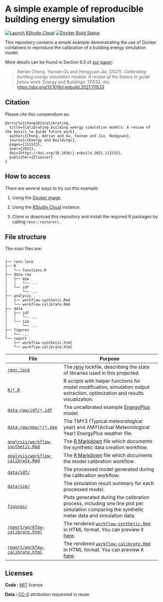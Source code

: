 # A simple example of reproducible building energy simulation

[![Launch RStudio Cloud](https://img.shields.io/badge/RStudio-Cloud-blue)](https://rstudio.cloud/project/2306579)
[![Docker Build Status](https://img.shields.io/docker/cloud/automated/hongyuanjia/reproducing-building-simulation.svg)](https://hub.docker.com/r/hongyuanjia/reproducing-building-simulation)

This repository contains a simple example demonstrating the use of Docker containers to reproduce the calibration
of a building energy simulation model.

More details can be found in Section 6.3 of [our paper](https://github.com/ideas-lab-nus/calibrating-building-simulation-review):

> Adrian Chong, Yaonan Gu and Hongyuan Jia, (2021).
> *Calibrating building energy simulation models: A review of the basics to guide future work*.
> Energy and Buildings, 111533. doi: <https://doi.org/10.1016/j.enbuild.2021.111533>


## Citation

Please cite this compendium as:
```
@article{chong2021calibrating,
  title={Calibrating building energy simulation models: A review of the basics to guide future work},
  author={Chong, Adrian and Gu, Yaonan and Jia, Hongyuan},
  journal={Energy and Buildings},
  pages={111533},
  year={2021},
  doi={https://doi.org/10.1016/j.enbuild.2021.111533},
  publisher={Elsevier}
}
```


## How to access

There are several ways to try out this example:

1. Using the [Docker image](https://hub.docker.com/r/hongyuanjia/reproducing-building-simulation).

2. Using the [RStudio Cloud](https://rstudio.cloud/project/2306579) instance.

3. Clone or download this repository and install the required R packages by calling `renv::restore()`.

## File structure

The main files are:

```
.
├── renv.lock
├── R
│   └── functions.R
├── data-raw
│   ├── epw
│   │   └── ...
│   └── idf
│       └── ...
├── analysis
│   ├── workflow-synthetic.Rmd
│   └── workflow-calibrate.Rmd
├── data
│   ├── idf
│   │   └── ...
│   └── sim
│       └── ...
├── figures
│   └── ...
└── report
    ├── workflow-synthetic.html
    └── workflow-calibrate.html
```

| File                                                                                                                                            | Purpose                                                                                                                                                                                                                                |
| ---                                                                                                                                             | ---                                                                                                                                                                                                                                    |
| [`renv.lock`](https://github.com/ideas-lab-nus/reproducing-building-simulation/blob/main/renv.lock)                                             | The [renv](https://rstudio.github.io/renv/index.html) lockfile, describing the state of libraries used in this projected.                                                                                                              |
| [`R/*.R`](https://github.com/ideas-lab-nus/reproducing-building-simulation/blob/main/R)                                                         | R scripts with helper functions for model modification, simulation output extraction, optimization and results visualization.                                                                                                          |
| [`data-raw/idf/*.idf`](https://github.com/ideas-lab-nus/reproducing-building-simulation/blob/main/data/idf)                                     | The uncalibrated example [EnergyPlus](https://energyplus.net/) model.                                                                                                                                                                  |
| [`data-raw/epw/*/*.epw`](https://github.com/ideas-lab-nus/reproducing-building-simulation/blob/main/data/epw)                                   | The TMY3 (Typical meteorological year) and AMY(Actual Meteorological Year) EnergyPlus weather file.                                                                                                                                    |
| [`analysis/workflow-synthetic.Rmd`](https://github.com/ideas-lab-nus/reproducing-building-simulation/blob/main/analysis/workflow-synthetic.Rmd) | The [R Markdown](https://rmarkdown.rstudio.com/) file which documents the synthetic data creation workflow.                                                                                                                            |
| [`analysis/workflow-calibrate.Rmd`](https://github.com/ideas-lab-nus/reproducing-building-simulation/blob/main/analysis/workflow-calibrate.Rmd) | The [R Markdown](https://rmarkdown.rstudio.com/) file which documents the model calibration workflow.                                                                                                                                  |
| [`data/idf/`](https://github.com/ideas-lab-nus/reproducing-building-simulation/blob/master/data/idf)                                            | The processed model generated during the calibration workflow.                                                                                                                                                                         |
| [`data/sim/`](https://github.com/ideas-lab-nus/reproducing-building-simulation/blob/master/data/sim)                                            | The simulation result summary for each processed model.                                                                                                                                                                                |
| [`figures/`](https://github.com/ideas-lab-nus/reproducing-building-simulation/blob/master/figures)                                              | Plots generated during the calibration process, including one line plot per simulation comparing the synthetic meter data and simulation data.                                                                                         |
| [`report/workfow-calibrate.html`](https://github.com/ideas-lab-nus/reproducing-building-simulation/blob/main/analysis/workflow-synthetic.html)  | The rendered [`workflow-synthetic.Rmd`](https://github.com/ideas-lab-nus/reproducing-building-simulation/blob/main/analysis/workflow-synthetic.Rmd) in HTML format. You can preview it [here](https://workflow-synthetic.netlify.app). |
| [`report/workfow-calibrate.html`](https://github.com/ideas-lab-nus/reproducing-building-simulation/blob/main/analysis/workflow-calibrate.html)  | The rendered [`workflow-calibrate.Rmd`](https://github.com/ideas-lab-nus/reproducing-building-simulation/blob/main/analysis/workflow-calibrate.Rmd) in HTML format. You can preview it [here](https://workflow-calibrate.netlify.app). |

## Licenses

**Code :** [MIT](https://github.com/ideas-lab-nus/reproducing-building-simulation/blob/main/LICENSE) license

**Data :** [CC-0](http://creativecommons.org/publicdomain/zero/1.0/) attribution requested in reuse
